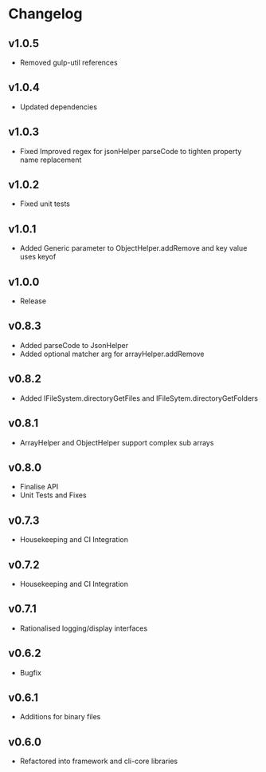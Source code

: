 # Changelog

## v1.0.5

* Removed gulp-util references

## v1.0.4

* Updated dependencies

## v1.0.3

* Fixed Improved regex for jsonHelper parseCode to tighten property name replacement

## v1.0.2

* Fixed unit tests

## v1.0.1

* Added Generic parameter to ObjectHelper.addRemove and key value uses keyof

## v1.0.0

* Release

## v0.8.3

* Added parseCode to JsonHelper
* Added optional matcher arg for arrayHelper.addRemove

## v0.8.2

* Added IFileSystem.directoryGetFiles and IFileSytem.directoryGetFolders

## v0.8.1

* ArrayHelper and ObjectHelper support complex sub arrays

## v0.8.0

* Finalise API
* Unit Tests and Fixes

## v0.7.3

* Housekeeping and CI Integration

## v0.7.2

* Housekeeping and CI Integration

## v0.7.1

* Rationalised logging/display interfaces

## v0.6.2

* Bugfix

## v0.6.1

* Additions for binary files

## v0.6.0

* Refactored into framework and cli-core libraries
